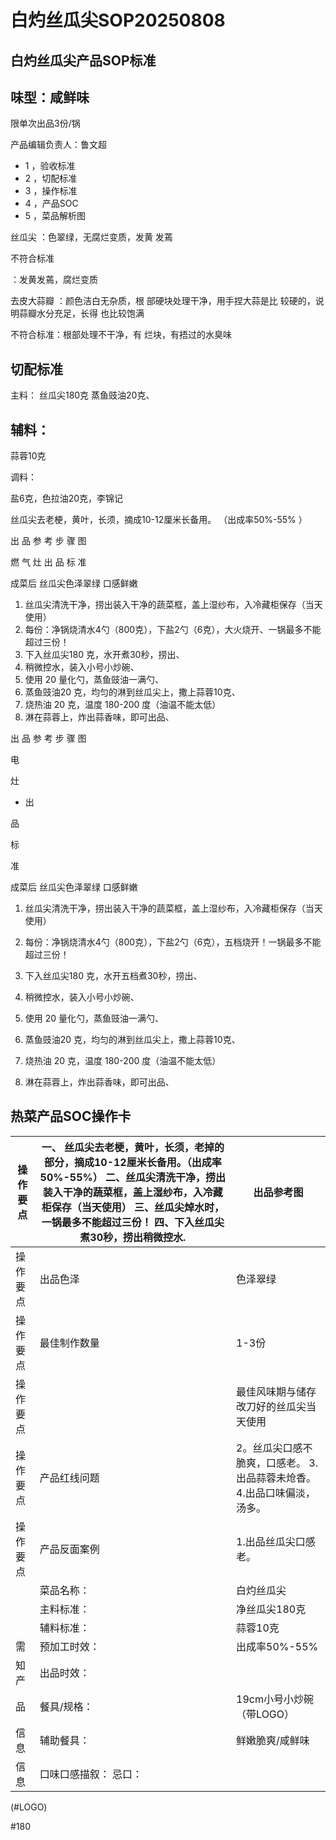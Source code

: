 # 白灼丝瓜尖SOP20250808

<!-- image -->

## 白灼丝瓜尖产品SOP标准

## 味型：咸鲜味

限单次出品3份/锅

产品编辑负责人：鲁文超

<!-- image -->

- 1 ，验收标准
- 2 ，切配标准
- 3 ，操作标准
- 4 ，产品SOC
- 5 ，菜品解析图

<!-- image -->

<!-- image -->

丝瓜尖 ：色翠绿，无腐烂变质，发黄 发蔫

不符合标准

：发黄发蔫，腐烂变质

<!-- image -->

去皮大蒜瓣 ：颜色洁白无杂质，根 部硬块处理干净，用手捏大蒜是比 较硬的，说明蒜瓣水分充足，长得 也比较饱满

不符合标准：根部处理不干净，有 烂块，有捂过的水臭味

## 切配标准

主料： 丝瓜尖180克 蒸鱼豉油20克、

<!-- image -->

## 辅料：

蒜蓉10克

<!-- image -->

调料：

盐6克，色拉油20克，李锦记

<!-- image -->

丝瓜尖去老梗，黄叶，长须，摘成10-12厘米长备用。 （出成率50%-55% ）

出 品 参 考 步 骤 图

燃 气 灶 出 品 标 准

<!-- image -->

<!-- image -->

<!-- image -->

<!-- image -->

<!-- image -->

成菜后 丝瓜尖色泽翠绿 口感鲜嫩

<!-- image -->

<!-- image -->

<!-- image -->

1. 丝瓜尖清洗干净，捞出装入干净的蔬菜框，盖上湿纱布，入冷藏柜保存（当天使用）
2. 每份：净锅烧清水4勺（800克），下盐2勺（6克），大火烧开、一锅最多不能超过三份！
3. 下入丝瓜尖180 克，水开煮30秒，捞出、
4. 稍微控水，装入小号小炒碗、
5. 使用 20 量化勺，蒸鱼豉油一满勺、
6. 蒸鱼豉油20 克，均匀的淋到丝瓜尖上，撒上蒜蓉10克、
7. 烧热油 20 克，温度 180-200 度（油温不能太低）
8. 淋在蒜蓉上，炸出蒜香味，即可出品、

<!-- image -->

出 品 参 考 步 骤 图

电

灶

- 出

品

标

准

<!-- image -->

<!-- image -->

<!-- image -->

<!-- image -->

<!-- image -->

成菜后 丝瓜尖色泽翠绿 口感鲜嫩

<!-- image -->

<!-- image -->

1. 丝瓜尖清洗干净，捞出装入干净的蔬菜框，盖上湿纱布，入冷藏柜保存（当天使用）
2. 每份：净锅烧清水4勺（800克），下盐2勺（6克），五档烧开！一锅最多不能超过三份！
3. 下入丝瓜尖180 克，水开五档煮30秒，捞出、

4. 稍微控水，装入小号小炒碗、

5. 使用 20 量化勺，蒸鱼豉油一满勺、

6. 蒸鱼豉油20 克，均匀的淋到丝瓜尖上，撒上蒜蓉10克、

7. 烧热油 20 克，温度 180-200 度（油温不能太低）

8. 淋在蒜蓉上，炸出蒜香味，即可出品、

<!-- image -->

<!-- image -->

## 热菜产品SOC操作卡

<!-- image -->

| 操 作 要 点   | 一、 丝瓜尖去老梗，黄叶，长须，老掉的部分，摘成10-12厘米长备用。（出成率50%-55%） 二、丝瓜尖清洗干净，捞出装入干净的蔬菜框，盖上湿纱布，入冷藏柜保存（当天使用） 三、丝瓜尖焯水时，一锅最多不能超过三份！ 四、下入丝瓜尖煮30秒，捞出稍微控水.   | 出品参考图                                  |
|-----------|------------------------------------------------------------------------------------------------------------------------------------|----------------------------------------|
| 操 作 要 点   | 出品色泽                                                                                                                               | 色泽翠绿                                   |
| 操 作 要 点   | 最佳制作数量                                                                                                                             | 1-3份                                   |
| 操 作 要 点   |                                                                                                                                    | 最佳风味期与储存改刀好的丝瓜尖当天使用                    |
| 操 作 要 点   | 产品红线问题                                                                                                                             | 2。丝瓜尖口感不脆爽，口感老。 3.出品蒜蓉未炝香。4.出品口味偏淡，汤多。 |
| 操 作 要 点   | 产品反面案例                                                                                                                             | 1.出品丝瓜尖口感老。                            |
|           | 菜品名称：                                                                                                                              | 白灼丝瓜尖                                  |
|           | 主料标准：                                                                                                                              | 净丝瓜尖180克                               |
|           | 辅料标准：                                                                                                                              | 蒜蓉10克                                  |
| 需         | 预加工时效：                                                                                                                             | 出成率50%-55%                             |
| 知 产       | 出品时效：                                                                                                                              |                                        |
| 品         | 餐具/规格：                                                                                                                             | 19cm小号小炒碗（带LOGO）                       |
| 信 息       | 辅助餐具：                                                                                                                              | 鲜嫩脆爽/咸鲜味                               |
| 信 息       | 口味口感描叙： 忌口：                                                                                                                        |                                        |

(#LOGO)

<!-- image -->

<!-- image -->

#180

<!-- image -->